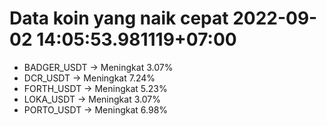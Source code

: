 # Data koin yang naik cepat 2022-09-02 14:05:53.981119+07:00

* BADGER_USDT -> Meningkat 3.07%
* DCR_USDT -> Meningkat 7.24%
* FORTH_USDT -> Meningkat 5.23%
* LOKA_USDT -> Meningkat 3.07%
* PORTO_USDT -> Meningkat 6.98%
